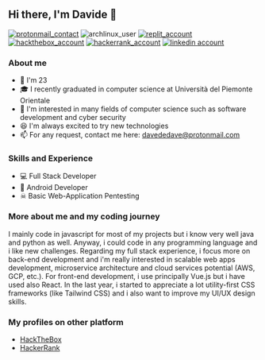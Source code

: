## Hi there, I'm Davide 👋
[![protonmail_contact](https://img.shields.io/badge/ProtonMail-8B89CC?style=for-the-badge&logo=protonmail&logoColor=white)](mailto://davededave@protonmail.com)
![archlinux_user](https://img.shields.io/badge/Arch_Linux-1793D1?style=for-the-badge&logo=arch-linux&logoColor=white)
[![replit_account](https://img.shields.io/badge/Repl.it-%230D101E.svg?style=for-the-badge&logo=replit&logoColor=white)](https://www.replit.com/@DaveDeDave)
[![hackthebox_account](https://img.shields.io/badge/HackTheBox-9acb12?style=for-the-badge&logo=hackthebox&logoColor=white)](https://app.hackthebox.eu/profile/361898)
[![hackerrank_account](https://img.shields.io/badge/HackerRank-32c766?style=for-the-badge&logo=hackerrank&logoColor=white)](https://www.hackerrank.com/DaveDeDave)
[![linkedin account](https://img.shields.io/badge/LinkedIn-0077B5?style=for-the-badge&logo=linkedin&logoColor=white)](https://www.linkedin.com/in/davide-ceci-3571a2230)
### About me
- 🎂 I'm 23
- 🎓 I recently graduated in computer science at Università del Piemonte Orientale
- 📖 I'm interested in many fields of computer science such as software development and cyber security
- 😆 I'm always excited to try new technologies
- 📫 For any request, contact me here: davededave@protonmail.com 

### Skills and Experience
- 💻 Full Stack Developer
- 📱 Android Developer
- ☠ Basic Web-Application Pentesting

### More about me and my coding journey
I mainly code in javascript for most of my projects but i know very well java and python as well. Anyway, i could code in any programming language and i like new challenges.
Regarding my full stack experience, i focus more on back-end development and i'm really interested in scalable web apps development, microservice architecture and cloud services potential (AWS, GCP, etc.). 
For front-end development, i use principally Vue.js but i have used also React. In the last year, i started to appreciate a lot utility-first CSS frameworks (like Tailwind CSS) and i also want to improve my UI/UX design skills.

### My profiles on other platform
- [HackTheBox](https://app.hackthebox.eu/profile/361898)
- [HackerRank](https://www.hackerrank.com/DaveDeDave)
